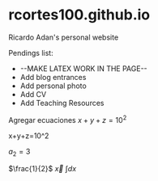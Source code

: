 # rcortes100.github.io
Ricardo Adan's personal website

Pendings list:

- --MAKE LATEX WORK IN THE PAGE--
- Add blog entrances
- Add personal photo
- Add CV
- Add Teaching Resources

Agregar ecuaciones $x+y+z=10^2$


x+y+z=10^2

$a_2 =3$

$\frac{1}{2}$
$\vec{x}$
$\int dx$
